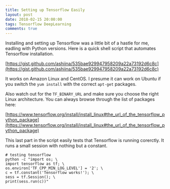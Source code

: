 ```yaml
---
title: Setting up Tensorflow Easily
layout: post
date: 2018-02-15 20:00:00
tags: Tensorflow DeepLearning
comments: true
---
```


Installing and setting up Tensorflow was a little bit of a hastle for me, eadling with Python versions. Here is a quick shell script that automates Tensorflow installation.  

[https://gist.github.com/ashiina/535bae929947958209a22a73192d6c8c](https://gist.github.com/ashiina/535bae929947958209a22a73192d6c8c)

It works on Amazon Linux and CentOS. I presume it can work on Ubuntu if you switch the `yum install` with the correct `apt-get` packages.  

Also watch out for the `TF_BINARY_URL` and make sure you choose the right Linux architecture. You can always browse through the list of packages here:  

[https://www.tensorflow.org/install/install_linux#the_url_of_the_tensorflow_python_package](https://www.tensorflow.org/install/install_linux#the_url_of_the_tensorflow_python_package)

This last part in the script easily tests that Tensorflow is running corerctly. It runs a small session with nothing but a constant.  

```shell
# testing tensorflow
python -c "import os; \
import tensorflow as tf; \
os.environ['TF_CPP_MIN_LOG_LEVEL'] = '2'; \
c = tf.constant('Tensorflow works!'); \
sess = tf.Session(); \
print(sess.run(c))"
```

